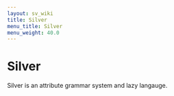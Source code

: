 ```yaml
---
layout: sv_wiki
title: Silver
menu_title: Silver
menu_weight: 40.0
---
```


# Silver

Silver is an attribute grammar system and lazy langauge.
